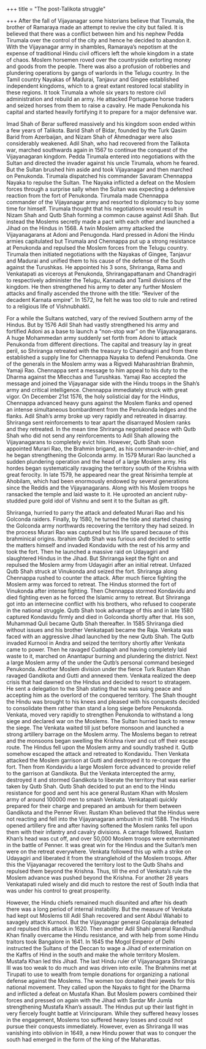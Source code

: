 +++
title = "The post-Talikota struggle"

+++
After the fall of Vijayanagar some historians believe that Tirumala, the
brother of Ramaraya made an attempt to revive the city but failed. It is
believed that there was a conflict between him and his nephew Pedda
Tirumala over the control of the city and hence he decided to abandon
it. With the Vijayanagar army in shambles, Ramaraya’s nepotism at the
expense of traditional Hindu civil officers left the whole kingdom in a
state of chaos. Moslem horsemen roved over the countryside extorting
money and goods from the people. There was also a profusion of robberies
and plundering operations by gangs of warlords in the Telugu country. In
the Tamil country Nayakas of Madurai, Tanjavur and Gingee established
independent kingdoms, which to a great extant restored local stability
in these regions. It took Tirumala a whole six years to restore civil
administration and rebuild an army. He attacked Portuguese horse traders
and seized horses from them to raise a cavalry. He made Penukonda his
capital and started heavily fortifying it to prepare for a major
defensive war.

Imad Shah of Berar suffered massively and his kingdom soon ended within
a few years of Talikota. Barid Shah of Bidar, founded by the Turk Qasim
Barid from Azerbaijan, and Nizam Shah of Ahmednagar were also
considerably weakened. Adil Shah, who had recovered from the Talikota
war, marched southwards again in 1567 to continue the conquest of the
Vijayanagaran kingdom. Pedda Tirumala entered into negotiations with the
Sultan and directed the invader against his uncle Tirumala, whom he
feared. But the Sultan brushed him aside and took Vijayanagar and then
marched on Penukonda. Tirumala dispatched his commander Savaram
Chennappa Nayaka to repulse the Sultan. The Nayaka inflicted a defeat on
the Moslem forces through a surprise sally when the Sultan was expecting
a defensive reaction from the fort of Penukonda. Tirumala made Chennappa
commander of the Vijayanagar army and resorted to diplomacy to buy some
time for himself. Tirumala thought that his negotiations would result in
Nizam Shah and Qutb Shah forming a common cause against Adil Shah. But
instead the Moslems secretly made a pact with each other and launched a
Jihad on the Hindus in 1568. A twin Moslem army attacked the
Vijayanagarans at Adoni and Penugonda. Hard pressed in Adoni the Hindu
armies capitulated but Tirumala and Chennappa put up a strong resistance
at Penukonda and repulsed the Moslem forces from the Telugu country.
Tirumala then initiated negotiations with the Nayakas of Gingee,
Tanjavur and Madurai and unified them to his cause of the defense of the
South against the Turushkas. He appointed his 3 sons, Shriranga, Rama
and Venkatapati as viceroys at Penukonda, Shrirangapattanam and
Chandragiri to respectively administer the Telugu, Kannada and Tamil
divisions of the kingdom. He then strengthened his army to deter any
further Moslem attacks and finally ascended the throne with the title:
“Reviver of the decadent Karnata empire”. In 1572, he felt he was too
old to rule and retired to a religious life of Vishnubhakti.

For a while the Sultans watched, vary of the revived Southern army of
the Hindus. But by 1576 Adil Shah had vastly strengthened his army and
fortified Adoni as a base to launch a “non-stop war” on the
Vijayanagarans. A huge Mohammedan army suddenly set forth from Adoni to
attack Penukonda from different directions. The capital and treasury lay
in great peril, so Shriranga retreated with the treasury to Chandragiri
and from there established a supply line for Chennappa Nayaka to defend
Penukonda. One of the generals in the Moslem army was a Rigvedi
Maharashtrian Brahmin, Yamaji Rao. Chennappa sent a message to him
appeal to his duty to the Dharma against the Mlecchas and Turushkas.
Yamaji Rao accepted the message and joined the Vijayanagar side with the
Hindu troops in the Shah’s army and critical intelligence. Chennappa
immediately struck with great vigor. On December 21st 1576, the holy
solisticial day for the Hindus, Chennappa advanced heavy guns against
the Moslem flanks and opened an intense simultaneous bombardment from
the Penukonda ledges and the flanks. Adil Shah’s army broke up very
rapidly and retreated in disarray. Shriranga sent reinforcements to tear
apart the disarrayed Moslem ranks and they retreated. In the mean time
Shriranga negotiated peace with Qutb Shah who did not send any
reinforcements to Adil Shah allowing the Vijayanagarans to completely
evict him. However, Qutb Shah soon appointed Murari Rao, the Brahmin
brigand, as his commander-in-chief, and he began strengthening the
Golconda army. In 1579 Murari Rao launched a sudden plundering operation
and the head of a large Moslem army. His hordes began systematically
ravaging the territory south of the Krishna with great ferocity. In late
1579, he appeared near the great Nrisimha temple at Ahobilam, which had
been enormously endowed by several generations since the Reddis and the
Vijayanagarans. Along with his Moslem troops he ransacked the temple and
laid waste to it. He uprooted an ancient ruby-studded pure gold idol of
Vishnu and sent it to the Sultan as gift.

Shriranga, hurried to parry the attack and defeated Murari Rao and his
Golconda raiders. Finally, by 1580, he turned the tide and started
chasing the Golconda army northwards recovering the territory they had
seized. In the process Murari Rao was captured but his life spared
because of this brahminical origins. Ibrahim Qutb Shah was furious and
decided to settle the matters himself and invaded Kondavidu with the
rest of his army and took the fort. Then he launched a massive raid on
Udayagiri and slaughtered Hindus in the Jihad. But Shriranga kept the
fight on and repulsed the Moslem army from Udayagiri after an initial
retreat. Unfazed Qutb Shah struck at Vinukonda and seized the fort.
Shriranga along Chennappa rushed to counter the attack. After much
fierce fighting the Moslem army was forced to retreat. The Hindus
stormed the fort of Vinukonda after intense fighting. Then Chennappa
stormed Kondavidu and died fighting even as he forced the Islamic army
to retreat. But Shriranga got into an internecine conflict with his
brothers, who refused to cooperate in the national struggle. Qutb Shah
took advantage of this and in late 1580 captured Kondavidu firmly and
died in Golconda shortly after that. His son, Muhammad Quli became Qutb
Shah thereafter. In 1585 Shriranga died without issues and his brother
Venkatapati became the Raja. Venkata was faced with an aggressive Jihad
launched by the new Qutb Shah. The Qutb invaded Kurnool in Andra and
seized the territory shortly after Venkata came to power. Then he
ravaged Cuddapah and having completely laid waste to it, marched on
Anantapur burning and plundering the district. Next a large Moslem army
of the under the Qutb’s personal command besieged Penukonda. Another
Moslem division under the fierce Turk Rustam Khan ravaged Gandikota and
Gutti and annexed them. Venkata realized the deep crisis that had dawned
on the Hindus and decided to resort to stratagem. He sent a delegation
to the Shah stating that he was suing peace and accepting him as the
overlord of the conquered territory. The Shah thought the Hindu was
brought to his knees and pleased with his conquests decided to
consolidate them rather than stand a long siege before Penukonda.
Venkata, moved very rapidly to strengthen Penukonda to withstand a long
siege and declared war on the Moslems. The Sultan hurried back to renew
the siege. The Venkata waited till just before monsoon and launched a
strong artillery barrage on the Moslem army. The Moslems began to
retreat and the monsoons began swelling the Krishna river and cut off
their escape route. The Hindus fell upon the Moslem army and soundly
trashed it. Qutb somehow escaped the attack and retreated to Kondavidu.
Then Venkata attacked the Moslem garrison at Gutti and destroyed it to
re-conquer the fort. Then from Kondavidu a large Moslem force advanced
to provide relief to the garrison at Gandikota. But the Venkata
intercepted the army, destroyed it and stormed Gandikota to liberate the
territory that was earlier taken by Qutb Shah. Qutb Shah decided to put
an end to the Hindu resistance for good and sent his ace general Rustam
Khan with Moslem army of around 100000 men to smash Venkata. Venkatapati
quickly prepared for their charge and prepared an ambush for them
between Gandikota and the Penner River. Rustam Khan believed that the
Hindus were not reacting and fell into the Vijayanagaran ambush in mid
1588. The Hindus opened artillery fire and after having softened the
Moslem ranks fell upon them with their infantry and cavalry divisions. A
carnage followed, Rustam Khan’s head was cut off, and over 50,000 Moslem
troops were exterminated in the battle of Penner. It was great win for
the Hindus and the Sultan’s men were on the retreat everywhere. Venkata
followed this up with a strike on Udayagiri and liberated it from the
stranglehold of the Moslem troops. After this the Vijayanagar recovered
the territory lost to the Qutb Shahs and repulsed them beyond the
Krishna. Thus, till the end of Venkata’s rule the Moslem advance was
pushed beyond the Krishna. For another 28 years Venkatapati ruled wisely
and did much to restore the rest of South India that was under his
control to great prosperity.

However, the Hindu chiefs remained much disunited and after his death
there was a long period of internal instability. But the measure of
Venkata had kept out Moslems till Adil Shah recovered and sent Abdul
Wahabi to savagely attack Kurnool. But the Vijayanagar general
Gopalaraja defeated and repulsed this attack in 1620. Then another Adil
Shahi general Randhula Khan finally overcame the Hindu resistance, and
with help from some Hindu traitors took Bangalore in 1641. In 1645 the
Mogol Emperor of Delhi instructed the Sultans of the Deccan to wage a
Jihad of extermination on the Kaffrs of Hind in the south and make the
whole territory Moslem. Mustafa Khan led this Jihad. The last Hindu
ruler of Vijayanagara Shriranga III was too weak to do much and was
driven into exile. The Brahmins met at Tirupati to use to wealth from
temple donations for organizing a national defense against the Moslems.
The women too donated their jewels for this national movement. They
called upon the Nayaks to fight for the Dharma and inflicted a defeat on
Mustafa Khan. But Moslem powers combined their forces and pressed on
again with the Jihad with Sardar Mir Jumla strengthening Mustafa Khan’s
assault. The Hindus put up their last fight in very fiercely fought
battle at Virincipuram. While they suffered heavy losses in the
engagement, Moslems too suffered heavy losses and could not pursue their
conquests immediately. However, even as Shriranga III was vanishing into
oblivion in 1649, a new Hindu power that was to conquer the south had
emerged in the form of the king of the Maharattas.

